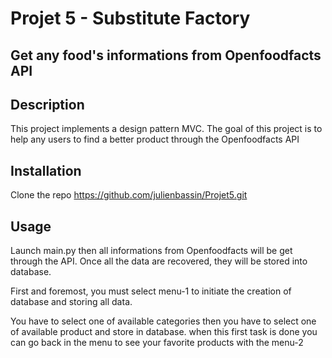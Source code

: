 # Projet 5 - Substitute Factory
## Get any food's informations from Openfoodfacts API

## Description
This project implements a design pattern MVC. The goal of this project is to help any users to find a better
product through the Openfoodfacts API

## Installation
Clone the repo https://github.com/julienbassin/Projet5.git

## Usage
Launch main.py then all informations from Openfoodfacts will be get through the API.
Once all the data are recovered, they will be stored into database.


First and foremost, you must select menu-1 to initiate the creation of database and storing all data.

You have to select one of available categories then you have to select one of available product and store in database.
when this first task is done you can go back in the menu to see your favorite products with the menu-2